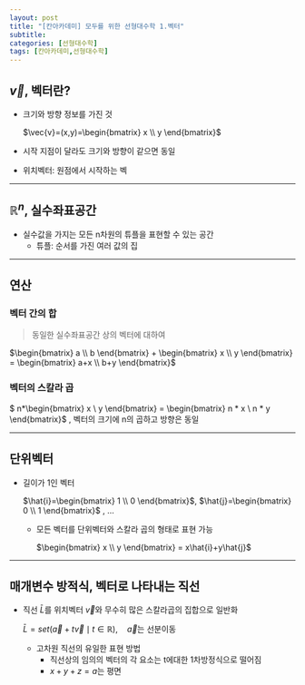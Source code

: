 ```yaml
---
layout: post
title: "[칸아카데미] 모두를 위한 선형대수학 1.벡터"
subtitle: 
categories: [선형대수학]
tags: [칸아카데미,선형대수학]
---
```


## $\vec{v},$  벡터란?

- 크기와 방향 정보를 가진 것
    
    $\vec{v}=(x,y)=\begin{bmatrix} x \\ y \end{bmatrix}$
    
- 시작 지점이 달라도 크기와 방향이 같으면 동일
- 위치벡터: 원점에서 시작하는 벡

---

## $\mathbb{R} ^n,$  실수좌표공간

- 실수값을 가지는 모든 n차원의 튜플을 표현할 수 있는 공간
    - 튜플: 순서를 가진 여러 값의 집

---

## 연산

### 벡터 간의 합

> 동일한 실수좌표공간 상의 벡터에 대하여


$\begin{bmatrix} a \\ b \end{bmatrix} + \begin{bmatrix} x \\ y \end{bmatrix} = \begin{bmatrix} a+x \\ b+y \end{bmatrix}$

### 벡터의 스칼라 곱

$
n*\begin{bmatrix} x \\ y \end{bmatrix} = \begin{bmatrix} n * x \\ n * y \end{bmatrix}$
, 벡터의 크기에 n의 곱하고 방향은 동일

---

## 단위벡터

- 길이가 1인 벡터
    
    $\hat{i}=\begin{bmatrix} 1 \\ 0 \end{bmatrix}$,        $\hat{j}=\begin{bmatrix} 0 \\ 1 \end{bmatrix}$ ,         …
    
    - 모든 벡터를 단위벡터와 스칼라 곱의 형태로 표현 가능
        
        $\begin{bmatrix} x \\ y \end{bmatrix} = x\hat{i}+y\hat{j}$
        

---

## 매개변수 방적식, 벡터로 나타내는 직선

- 직선 $\bar{L}$를 위치벡터 $\vec{v}$와 무수히 많은 스칼라곱의 집합으로 일반화
    
    $\bar{L}=set(\vec{a}+t\vec{v} \mid t\in \mathbb{R}), \quad \vec{a}$는 선분이동
    
    - 고차원 직선의 유일한 표현 방법
        - 직선상의 임의의 벡터의 각 요소는 t에대한 1차방정식으로 떨어짐
        - $x+y+z=a$는 평면